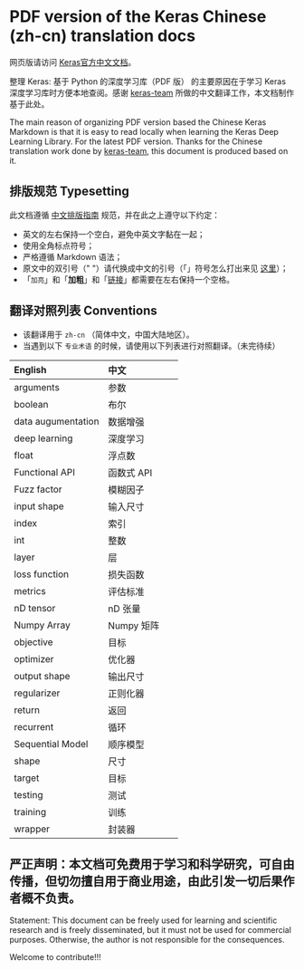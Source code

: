 # PDF version of the Keras Chinese (zh-cn) translation docs 


网页版请访问 [Keras官方中文文档](https://keras.io/zh/)。

整理 Keras: 基于 Python 的深度学习库（PDF 版） 的主要原因在于学习 Keras 深度学习库时方便本地查阅。感谢 [keras-team](https://github.com/keras-team/keras-docs-zh) 所做的中文翻译工作，本文档制作基于此处。

The main reason of organizing PDF version based the Chinese Keras Markdown is that it is easy to read locally when learning the Keras Deep Learning Library. For the latest PDF version. Thanks for the Chinese translation work done by [keras-team](https://github.com/keras-team/keras-docs-zh), this document is produced based on it.


## 排版规范 Typesetting

此文档遵循 [中文排版指南](https://github.com/sparanoid/chinese-copywriting-guidelines) 规范，并在此之上遵守以下约定：

* 英文的左右保持一个空白，避免中英文字黏在一起；
* 使用全角标点符号；
* 严格遵循 Markdown 语法；
* 原文中的双引号（" "）请代换成中文的引号（「」符号怎么打出来见 [这里](http://zhihu.com/question/19755746/answer/27233392)）；
* 「`加亮`」和「**加粗**」和「[链接]()」都需要在左右保持一个空格。

## 翻译对照列表 Conventions

- 该翻译用于 `zh-cn` （简体中文，中国大陆地区）。
- 当遇到以下 `专业术语` 的时候，请使用以下列表进行对照翻译。（未完待续）


| English            | 中文                 |
|:-------------------|:--------------------|
| arguments          | 参数                 |
| boolean            | 布尔                 |
| data augumentation | 数据增强             |
| deep learning      | 深度学习             |
| float              | 浮点数               |
| Functional API     | 函数式 API           |
| Fuzz factor        | 模糊因子             |
| input shape        | 输入尺寸             |
| index              | 索引                 |
| int                | 整数                 |
| layer              | 层                  |
| loss function      | 损失函数             |
| metrics            | 评估标准             |
| nD tensor          | nD 张量             |
| Numpy Array        | Numpy 矩阵            |
| objective          | 目标                 |
| optimizer          | 优化器               |
| output shape       | 输出尺寸             |
| regularizer        | 正则化器             |
| return             | 返回                 |
| recurrent          | 循环                 |
| Sequential Model   | 顺序模型              |
| shape              | 尺寸                 |
| target             | 目标                 |
| testing            | 测试                 |
| training           | 训练                 |
| wrapper            | 封装器               |



## 严正声明：本文档可免费用于学习和科学研究，可自由传播，但切勿擅自用于商业用途，由此引发一切后果作者概不负责。

Statement: This document can be freely used for learning and scientific research and is freely disseminated, but it must not be used for commercial purposes. Otherwise, the author is not responsible for the consequences.

Welcome to contribute!!!
